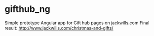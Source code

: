 # gifthub_ng
Simple prototype Angular app for Gift hub pages on jackwills.com 
Final result: http://www.jackwills.com/christmas-and-gifts/
